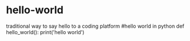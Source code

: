 # hello-world
traditional way to say hello to a coding platform
#hello world in python
def hello_world():
    print('hello world')
